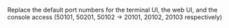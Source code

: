 Replace the default port numbers for the terminal UI, the web UI, and the console access (50101, 50201, 50102 -> 20101, 20102, 20103 respectively)
